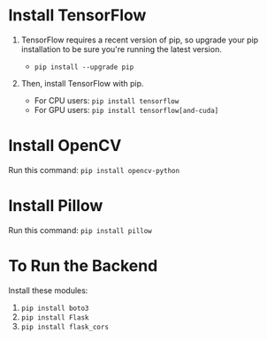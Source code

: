 # Install TensorFlow
1. TensorFlow requires a recent version of pip, so upgrade your pip installation to be sure you're running the latest version.
    * `pip install --upgrade pip`

2. Then, install TensorFlow with pip.
    * For CPU users: `pip install tensorflow`
    * For GPU users: `pip install tensorflow[and-cuda]`

# Install OpenCV
Run this command: `pip install opencv-python`

# Install Pillow
Run this command: `pip install pillow`

# To Run the Backend
Install these modules:
1. `pip install boto3`
2. `pip install Flask`
3. `pip install flask_cors`